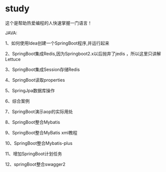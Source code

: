 # study
这个是帮助热爱编程的人快速掌握一门语言！

JAVA:

  1、如何使用Idea创建一个SpringBoot程序,并运行起来

  2、SpringBoot集成Redis,因为Springboot2.x以后抛弃了jedis ，所以这里只讲解Lettuce 

  3、SpringBoot集成Session存储Redis

  4、SpringBoot读取properties

  5、SpringJpa数据库操作

  6、综合案例

  7、SpringBoot演示aop的实际用处

  8、SpringBoot整合Mybatis

  9、SpringBoot整合MyBatis xml教程

10、SpringBoot整合Mybatis-plus

11、增加SpringBoot计划任务

12、springBoot整合swagger2